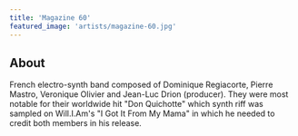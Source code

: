 ```yaml
---
title: 'Magazine 60'
featured_image: 'artists/magazine-60.jpg'
---
```


## About

French electro-synth band composed of Dominique Regiacorte, Pierre Mastro, Veronique Olivier and Jean-Luc Drion (producer). They were most notable for their worldwide hit "Don Quichotte" which synth riff was sampled on Will.I.Am's "I Got It From My Mama" in which he needed to credit both members in his release.
